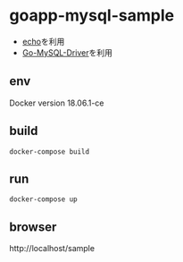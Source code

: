 # goapp-mysql-sample

- [echo](https://github.com/labstack/echo)を利用
- [Go-MySQL-Driver](https://github.com/go-sql-driver/mysql)を利用

## env
Docker version 18.06.1-ce

## build
```
docker-compose build
```

## run
```
docker-compose up
```

## browser
http://localhost/sample
